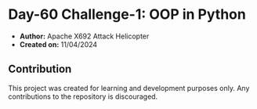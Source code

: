 # Day-60 Challenge-1: OOP in Python

- **Author:** Apache X692 Attack Helicopter
- **Created on:** 11/04/2024

## Contribution

This project was created for learning and development purposes only. Any contributions to the repository is discouraged.
